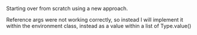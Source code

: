 Starting over from scratch using a new approach.

Reference args were not working correctly, so instead I will implement it within the environment class, instead as a value within a list of Type.value()